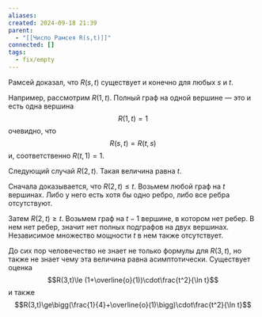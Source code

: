 ```yaml
---
aliases: 
created: 2024-09-18 21:39
parent:
  - "[[Число Рамсея R(s,t)]]"
connected: []
tags:
  - fix/empty
---
```


Рамсей доказал, что $R(s,t)$ существует и конечно для любых $s$ и $t$.

Например, рассмотрим $R(1,t)$. Полный граф на одной вершине — это и есть одна вершина
$$R(1,t)=1$$
очевидно, что 
$$R(s,t)=R(t,s)$$
и, соответственно $R(t,1 )=1$.


Следующий случай $R(2, t)$. Такая величина равна $t$. 

Сначала доказывается, что $R(2,t)\le t$.
Возьмем любой граф на $t$ вершинах. Либо у него есть хотя бы одно ребро, либо все ребра отсутствуют.

Затем $R(2,t)\ge t$.
Возьмем граф на $t-1$ вершине, в котором нет ребер. В нем нет ребер, значит нет полных подграфов на двух вершинах. Независимое множество мощности $t$ в нем также отсутствует.


До сих пор человечество не знает не только формулы для $R(3,t)$, но также не знает чему эта величина равна асимптотически. Существует оценка
$$R(3,t)\le (1+\overline{o}(1))\cdot\frac{t^2}{\ln t}$$
и также
$$R(3,t)\ge\bigg(\frac{1}{4}+\overline{o}(1)\bigg)\cdot\frac{t^2}{\ln t}$$
